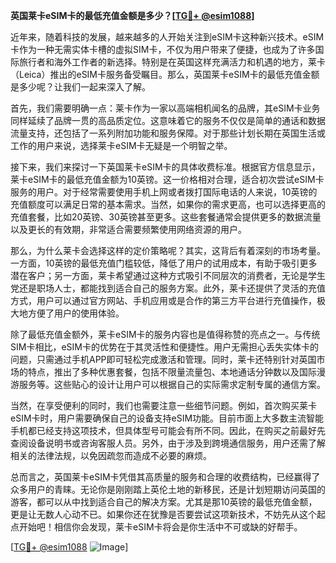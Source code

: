 **英国莱卡eSIM卡的最低充值金额是多少？[[TG💪+ @esim1088](https://t.me/s/esim1088)]**

近年来，随着科技的发展，越来越多的人开始关注到eSIM卡这种新兴技术。eSIM卡作为一种无需实体卡槽的虚拟SIM卡，不仅为用户带来了便捷，也成为了许多国际旅行者和海外工作者的新选择。特别是在英国这样充满活力和机遇的地方，莱卡（Leica）推出的eSIM卡服务备受瞩目。那么，英国莱卡eSIM卡的最低充值金额是多少呢？让我们一起来深入了解。

首先，我们需要明确一点：莱卡作为一家以高端相机闻名的品牌，其eSIM卡业务同样延续了品牌一贯的高品质定位。这意味着它的服务不仅仅是简单的通话和数据流量支持，还包括了一系列附加功能和服务保障。对于那些计划长期在英国生活或工作的用户来说，选择莱卡eSIM卡无疑是一个明智之举。

接下来，我们来探讨一下英国莱卡eSIM卡的具体收费标准。根据官方信息显示，莱卡eSIM卡的最低充值金额为10英镑。这一价格相对合理，适合初次尝试eSIM卡服务的用户。对于经常需要使用手机上网或者拨打国际电话的人来说，10英镑的充值额度可以满足日常的基本需求。当然，如果你的需求更高，也可以选择更高的充值套餐，比如20英镑、30英镑甚至更多。这些套餐通常会提供更多的数据流量以及更长的有效期，非常适合需要频繁使用网络资源的用户。

那么，为什么莱卡会选择这样的定价策略呢？其实，这背后有着深刻的市场考量。一方面，10英镑的最低充值门槛较低，降低了用户的试用成本，有助于吸引更多潜在客户；另一方面，莱卡希望通过这种方式吸引不同层次的消费者，无论是学生党还是职场人士，都能找到适合自己的服务方案。此外，莱卡还提供了灵活的充值方式，用户可以通过官方网站、手机应用或是合作的第三方平台进行充值操作，极大地方便了用户的使用体验。

除了最低充值金额外，莱卡eSIM卡的服务内容也是值得称赞的亮点之一。与传统SIM卡相比，eSIM卡的优势在于其灵活性和便捷性。用户无需担心丢失实体卡的问题，只需通过手机APP即可轻松完成激活和管理。同时，莱卡还特别针对英国市场的特点，推出了多种优惠套餐，包括不限量流量包、本地通话分钟数以及国际漫游服务等。这些贴心的设计让用户可以根据自己的实际需求定制专属的通信方案。

当然，在享受便利的同时，我们也需要注意一些细节问题。例如，首次购买莱卡eSIM卡时，用户需要确保自己的设备支持eSIM功能。目前市面上大多数主流智能手机都已经支持这项技术，但具体型号可能会有所不同。因此，在购买之前最好先查阅设备说明书或咨询客服人员。另外，由于涉及到跨境通信服务，用户还需了解相关的法律法规，以免因疏忽而造成不必要的麻烦。

总而言之，英国莱卡eSIM卡凭借其高质量的服务和合理的收费结构，已经赢得了众多用户的青睐。无论你是刚刚踏上英伦土地的新移民，还是计划短期访问英国的游客，都可以从中找到适合自己的解决方案。尤其是那10英镑的最低充值金额，更是让无数人心动不已。如果你还在犹豫是否要尝试这项新技术，不妨先从这个起点开始吧！相信你会发现，莱卡eSIM卡将会是你生活中不可或缺的好帮手。

[[TG💪+ @esim1088](https://t.me/s/esim1088) ![Image](https://i.postimg.cc/4NQfJmqS/Snipaste-2025-05-13-00-14-12.png)]